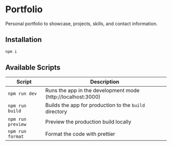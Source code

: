 # Portfolio

Personal portfolio to showcase, projects, skills, and contact information.

## Installation

```bash
npm i
```

## Available Scripts

| Script            | Description                                                  |
| ----------------- | ------------------------------------------------------------ |
| `npm run dev`     | Runs the app in the development mode (http://localhost:3000) |
| `npm run build`   | Builds the app for production to the `build` directory       |
| `npm run preview` | Preview the production build locally                         |
| `npm run format`  | Format the code with prettier                                |

<!-- CI = npm run build -->

